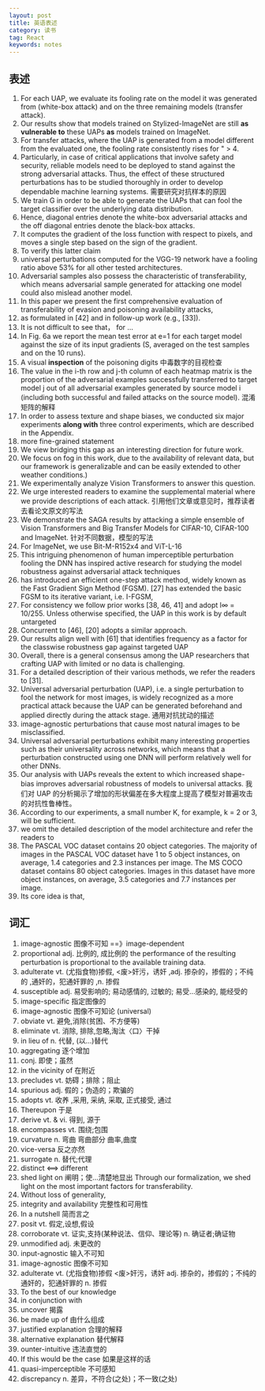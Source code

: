 ```yaml
---
layout: post
title: 英语表述
category: 读书
tag: React
keywords: notes
---
```


## 表述

1. For each UAP, we evaluate its fooling rate on the model it was generated from (white-box attack) and on the three remaining models (transfer attack).
2. Our results show that models trained on Stylized-ImageNet are still **as vulnerable to** these UAPs **as** models trained on ImageNet.
3. For transfer attacks, where the UAP is generated from a model different from the evaluated one, the fooling rate consistently rises for " > 4.
4. Particularly, in case of critical applications that involve safety and security, reliable models need to be deployed to stand against the strong adversarial attacks. Thus, the effect of these structured perturbations has to be studied thoroughly in order to develop dependable machine learning systems.  需要研究对抗样本的原因
5. We train G in order to be able to generate the UAPs that can fool the target classifier over the underlying data distribution.
6. Hence, diagonal entries denote the white-box adversarial attacks and the off diagonal entries denote the black-box attacks.
7. It computes the gradient of the loss function with respect to pixels, and moves a single step based on the sign of the gradient.
8. To verify this latter claim
9. universal perturbations computed for the VGG-19 network have a fooling ratio above 53% for all other tested architectures.
10. Adversarial samples also possess the characteristic of transferability, which means adversarial sample generated for attacking one model could also mislead another model.
11. In this paper we present the first comprehensive evaluation of transferability of evasion and poisoning availability attacks,
12. as formulated in [42] and in follow-up work (e.g., [33]).
13. It is not difficult to see that， for  ...
14. In Fig. 6a we report the mean test error at e=1 for each target model against the size of its input gradients (S, averaged on the test samples and on the 10 runs).
15. A visual **inspection** of the poisoning digits  中毒数字的目视检查
16. The value in the i-th row and j-th column of each heatmap matrix is the proportion of the adversarial examples successfully transferred to target model j out of all adversarial examples generated by source model i (including both successful and failed attacks on the source model). 混淆矩阵的解释
17. In order to assess texture and shape biases, we conducted six major experiments **along with** three control experiments, which are described in the Appendix.
18. more fine-grained statement 
19. We view bridging this gap as an interesting direction for future work.
20. We focus on fog in this work, due to the availability of relevant data, but our framework is generalizable and can be easily extended to other weather conditions.)
21. We experimentally analyze Vision Transformers to answer this question.
22. We urge interested readers to examine the supplemental material where we provide descriptions of each attack.  引用他们文章或意见时，推荐读者去看论文原文的写法
23. We demonstrate the SAGA results by attacking a simple ensemble of Vision Transformers and Big Transfer Models for CIFAR-10, CIFAR-100 and ImageNet. 针对不同数据，模型的写法
24. For ImageNet, we use Bit-M-R152x4 and ViT-L-16
25. This intriguing phenomenon of human imperceptible perturbation fooling the DNN has inspired active research for studying the model robustness against adversarial attack techniques
26. has introduced an efficient one-step attack method, widely known as the Fast Gradient Sign Method (FGSM). [27] has extended the basic FGSM to its iterative variant, i.e. I-FGSM,
27. For consistency we follow prior works [38, 46, 41] and adopt l∞ = 10/255. Unless otherwise specified, the UAP in this work is by default untargeted
28. Concurrent to [46], [20] adopts a similar approach.
29. Our results align well with [61] that identifies frequency as a factor for the classwise
    robustness gap against targeted UAP
30. Overall, there is a general consensus among the UAP researchers that crafting UAP with limited or no data is challenging.
31. For a detailed description of their various methods, we refer the readers to [31].
32. Universal adversarial perturbation (UAP), i.e. a single perturbation to fool the network for most images, is widely recognized as a more practical attack because the UAP can be generated beforehand and applied directly during the attack stage.  通用对抗扰动的描述
33. image-agnostic perturbations that cause most natural images to be misclassified.
34. Universal adversarial perturbations exhibit many interesting properties such as their
    universality across networks, which means that a perturbation constructed using one DNN will perform relatively well for other DNNs.
35. Our analysis with UAPs reveals the extent to which increased shape-bias improves adversarial robustness of models to universal attacks.  我们对 UAP 的分析揭示了增加的形状偏差在多大程度上提高了模型对普遍攻击的对抗性鲁棒性。
36. According to our experiments, a small number K, for example, k = 2 or 3, will be sufficient.
37. we omit the detailed description of the model architecture and refer the readers to
38. The PASCAL VOC dataset contains 20 object categories. The majority of images in the PASCAL VOC dataset have 1 to 5 object instances, on average, 1.4 categories and 2.3 instances per image. The MS COCO dataset contains 80 object categories. Images in this dataset have more object instances, on average, 3.5 categories and 7.7 instances per image.
39. Its core idea is that,

## 词汇

1. image-agnostic 图像不可知  ==》image-dependent
2. proportional adj. 比例的, 成比例的  the performance of the resulting perturbation is proportional to the available training data.
3. adulterate  vt. (尤指食物)掺假, <废>奸污，诱奸 ,adj. 掺杂的，掺假的；不纯的 ,通奸的，犯通奸罪的 ,n. 掺假
4. susceptible   adj. 易受影响的; 易动感情的, 过敏的; 易受…感染的, 能经受的
5. image-specific 指定图像的
6. image-agnostic  图像不可知论  (universal)
7. obviate vt. 避免,消除(贫困、不方便等)
8. eliminate vt. 消除, 排除,忽略,淘汰〈口〉干掉
9. in lieu of  n. 代替, (以…)替代
10. aggregating 逐个增加
11. conj. 即使；虽然
12. in the vicinity of  在附近
13. precludes  vt. 妨碍；排除；阻止
14. spurious  adj. 假的；伪造的；欺骗的
15. adopts   vt. 收养 ,采用, 采纳, 采取, 正式接受, 通过
16. Thereupon 于是
17. derive  vt. & vi. 得到, 源于
18. encompasses  vt. 围绕;包围
19. curvature  n. 弯曲 弯曲部分 曲率,曲度
20. vice-versa  反之亦然
21. surrogate  n. 替代;代理
22. distinct <==> different
23. shed light on 阐明；使…清楚地显出  Through our formalization, we shed light on the most important factors for transferability.
24. Without loss of generality,
25. integrity and availability 完整性和可用性
26. In a nutshell   简而言之
27. posit  vt. 假定,设想,假设
28. corroborate  vt. 证实,支持(某种说法、信仰、理论等)
    n. 确证者;确证物
29. unmodified adj. 未更改的
30. input-agnostic 输入不可知
31. image-agnostic 图像不可知
32. adulterate vt. (尤指食物)掺假
    <废>奸污，诱奸
    adj. 掺杂的，掺假的；不纯的
    通奸的，犯通奸罪的
    n. 掺假
33. To the best of our knowledge
34. in conjunction with
35. uncover 揭露
36. be made up of 由什么组成
37. justified explanation  合理的解释
38. alternative explanation 替代解释
39. ounter-intuitive 违法直觉的
40. If this would be the case 如果是这样的话
41. quasi-imperceptible 不可感知  
41. discrepancy n. 差异，不符合(之处)；不一致(之处)

 

 

